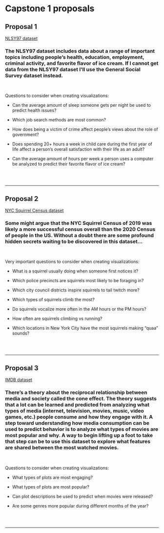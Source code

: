 # **Capstone 1 proposals**

## **Proposal 1**
[NLSY97 dataset](https://www.nlsinfo.org/investigator/pages/search)

### **The NLSY97 dataset includes data about a range of important topics including people’s health, education, employment, criminal activity, and favorite flavor of ice cream.  If I cannot get data from the NLSY97 dataset I'll use the General Social Survey dataset instead.**

<br>

Questions to consider when creating visualizations: 

* Can the average amount of sleep someone gets per night be used to predict health issues?

* Which job search methods are most common?

* How does being a victim of crime affect people’s views about the role of government?

* Does spending 20+ hours a week in child care during the first year of life affect a person’s overall satisfaction with their life as an adult?

* Can the average amount of hours per week a person uses a computer be analyzed to predict their favorite flavor of ice cream?


<br><br>
______________________________________ 
## **Proposal 2**
[NYC Squirrel Census dataset](https://raw.githubusercontent.com/rfordatascience/tidytuesday/master/data/2019/2019-10-29/nyc_squirrels.csv)

### **Some might argue that the NYC Squirrel Census of 2019 was likely a more successful census overall than the 2020 Census of people in the US.  Without a doubt there are some profound hidden secrets waiting to be discovered in this  dataset…**

<br>

Very important questions to consider when creating visualizations:

* What is a squirrel usually doing when someone first notices it?

* Which police precincts are squirrels most likely to be foraging in?

* Which city council districts inspire squirrels to tail twitch more?

* Which types of squirrels climb the most?

* Do squirrels vocalize more often in the AM hours or the PM hours?

* How often are squirrels climbing vs running?

* Which locations in New York City have the most squirrels making “quaa” sounds?

<br><br>


______________________________________
## **Proposal 3**
[IMDB dataset](https://www.kaggle.com/stefanoleone992/imdb-extensive-dataset) 

### **There’s a theory about the reciprocal relationship between media and society called the cone effect.  The theory suggests that a lot can be learned and predicted from analyzing what types of media (internet, television, movies, music, video games, etc.) people consume and how they engage with it.  A step toward understanding how media consumption can be used to predict behavior is to analyze what types of movies are most popular and why.  A way to begin lifting up a foot to take that step can be to use this dataset to explore what features are shared between the most watched movies.**
<br>


Questions to consider when creating visualizations:

* What types of plots are most engaging?  

* What types of plots are most popular?

* Can plot descriptions be used to predict when movies were released?

* Are some genres more popular during different months of the year?

<br><br>
______________________________________